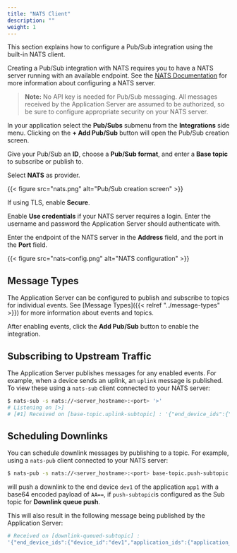 ```yaml
---
title: "NATS Client"
description: ""
weight: 1
---
```


This section explains how to configure a Pub/Sub integration using the built-in NATS client.

<!--more-->

Creating a Pub/Sub integration with NATS requires you to have a NATS server running with an available endpoint. See the [NATS Documentation](https://docs.nats.io/) for more information about configuring a NATS server.

>**Note:** No API key is needed for Pub/Sub messaging. All messages received by the Application Server are assumed to be authorized, so be sure to configure appropriate security on your NATS server.

In your application select the **Pub/Subs** submenu from the **Integrations** side menu. Clicking on the **+ Add Pub/Sub** button will open the Pub/Sub creation screen.

Give your Pub/Sub an **ID**, choose a **Pub/Sub format**, and enter a **Base topic** to subscribe or publish to.

Select **NATS** as provider.

{{< figure src="nats.png" alt="Pub/Sub creation screen" >}}

If using TLS, enable **Secure**.

Enable **Use credentials** if your NATS server requires a login. Enter the username and password the Application Server should authenticate with.

Enter the endpoint of the NATS server in the **Address** field, and the port in the **Port** field.

{{< figure src="nats-config.png" alt="NATS configuration" >}}

## Message Types

The Application Server can be configured to publish and subscribe to topics for individual events. See [Message Types]({{< relref "../message-types" >}}) for more information about events and topics.

After enabling events, click the **Add Pub/Sub** button to enable the integration.

## Subscribing to Upstream Traffic

The Application Server publishes messages for any enabled events. For example, when a device sends an uplink, an `uplink` message is published. To view these using a `nats-sub` client connected to your NATS server:

```bash
$ nats-sub -s nats://<server_hostname>:<port> '>'
# Listening on [>]
# [#1] Received on [base-topic.uplink-subtopic] : '{"end_device_ids":{"device_id":"dev1","application_ids":{"application_id":"app1"}, "received_at":"2020-05-12T10:12:42.063941Z","uplink_message":{"session_key_id":"AXIDznz4bnQqtW8T3NsIVg==","f_port":1,"f_cnt":102,"frm_payload":"AQ=="}]}'
```

## Scheduling Downlinks

You can schedule downlink messages by publishing to a topic. For example, using a `nats-pub` client connected to your NATS server:

```bash
$ nats-pub -s nats://<server_hostname>:<port> base-topic.push-subtopic '{"end_device_ids":{"device_id":"dev1","application_ids":{"application_id":"app1"}},"downlinks":[{"f_port":1,"frm_payload":"AA==","priority":"NORMAL"}]}'
```

will push a downlink to the end device `dev1` of the application `app1` with a base64 encoded payload of `AA==`, if ```push-subtopic```is configured as the Sub topic for **Downlink queue push**.

This will also result in the following message being published by the Application Server:

```bash
# Received on [downlink-queued-subtopic] : 
'{"end_device_ids":{"device_id":"dev1","application_ids":{"application_id":"app1"}},"correlation_ids":["as:downlink:01DAVNFG65NAMC5DMX0GFJ8CSK"],"downlink_queued":{"f_port":1,"frm_payload":"AQ==","priority":"NORMAL","correlation_ids":["as:downlink:01DAVNFG65NAMC5DMX0GFJ8CSK"]}}'
```
